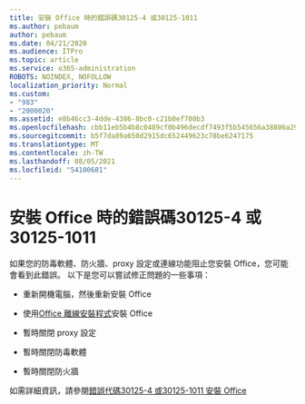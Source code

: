 ```yaml
---
title: 安裝 Office 時的錯誤碼30125-4 或30125-1011
ms.author: pebaum
author: pebaum
ms.date: 04/21/2020
ms.audience: ITPro
ms.topic: article
ms.service: o365-administration
ROBOTS: NOINDEX, NOFOLLOW
localization_priority: Normal
ms.custom:
- "983"
- "2000020"
ms.assetid: e8b46cc3-4dde-4386-8bc0-c21b0ef708b3
ms.openlocfilehash: cbb11eb5b4b8c0489cf0b496decdf7493f5b545656a38806a29a0a252903e000
ms.sourcegitcommit: b5f7da89a650d2915dc652449623c78be6247175
ms.translationtype: MT
ms.contentlocale: zh-TW
ms.lasthandoff: 08/05/2021
ms.locfileid: "54100681"
---
```

# <a name="error-code-30125-4-or-30125-1011-when-installing-office"></a>安裝 Office 時的錯誤碼30125-4 或30125-1011

如果您的防毒軟體、防火牆、proxy 設定或連線功能阻止您安裝 Office，您可能會看到此錯誤。 以下是您可以嘗試修正問題的一些事項：
  
- 重新開機電腦，然後重新安裝 Office

- 使用[Office 離線安裝程式](https://support.office.com/article/f0a85fe7-118f-41cb-a791-d59cef96ad1c?wt.mc_id=Alchemy_ClientDIA)安裝 Office

- 暫時關閉 proxy 設定

- 暫時關閉防毒軟體

- 暫時關閉防火牆

如需詳細資訊，請參閱[錯誤代碼30125-4 或30125-1011 安裝 Office](https://support.office.com/article/7bfabec6-76be-4cde-880e-819a9c569612?wt.mc_id=Alchemy_ClientDIA)
  